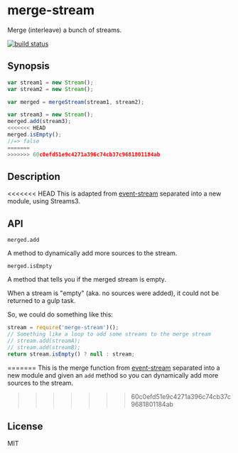 # merge-stream

Merge (interleave) a bunch of streams.

[![build status](https://secure.travis-ci.org/grncdr/merge-stream.svg?branch=master)](http://travis-ci.org/grncdr/merge-stream)

## Synopsis

```javascript
var stream1 = new Stream();
var stream2 = new Stream();

var merged = mergeStream(stream1, stream2);

var stream3 = new Stream();
merged.add(stream3);
<<<<<<< HEAD
merged.isEmpty();
//=> false
=======
>>>>>>> 60c0efd51e9c4271a396c74cb37c9681801184ab
```

## Description

<<<<<<< HEAD
This is adapted from [event-stream](https://github.com/dominictarr/event-stream) separated into a new module, using Streams3.

## API

`merged.add`

A method to dynamically add more sources to the stream.

`merged.isEmpty`

A method that tells you if the merged stream is empty.

When a stream is "empty" (aka. no sources were added), it could not be returned to a gulp task.

So, we could do something like this:

```js
stream = require('merge-stream')();
// Something like a loop to add some streams to the merge stream
// stream.add(streamA);
// stream.add(streamB);
return stream.isEmpty() ? null : stream;
```
=======
This is the merge function from [event-stream](https://github.com/dominictarr/event-stream) separated into a new module and given an `add` method so you can dynamically add more sources to the stream.
>>>>>>> 60c0efd51e9c4271a396c74cb37c9681801184ab

## License

MIT

